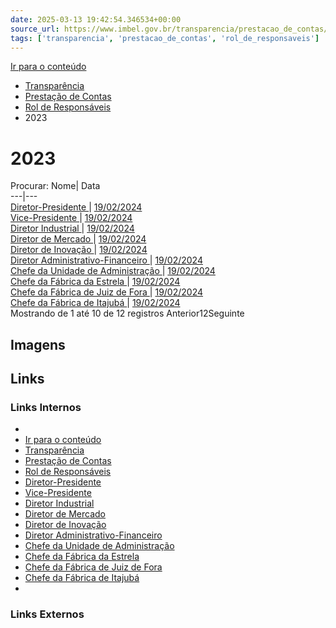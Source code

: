 ```yaml
---
date: 2025-03-13 19:42:54.346534+00:00
source_url: https://www.imbel.gov.br/transparencia/prestacao_de_contas/rol_de_responsaveis/2023
tags: ['transparencia', 'prestacao_de_contas', 'rol_de_responsaveis']
---
```


[](https://www.imbel.gov.br/transparencia/prestacao_de_contas/rol_de_responsaveis/2023)
[Ir para o conteúdo](https://www.imbel.gov.br/transparencia/prestacao_de_contas/rol_de_responsaveis/2023#conteudo)
  * [ Transparência](https://www.imbel.gov.br/transparencia)
  * [ Prestação de Contas](https://www.imbel.gov.br/transparencia/prestacao_de_contas)
  * [ Rol de Responsáveis](https://www.imbel.gov.br/transparencia/prestacao_de_contas/rol_de_responsaveis)
  * 2023


# 2023
Procurar:
Nome| Data  
---|---  
[ Diretor-Presidente ](https://www.imbel.gov.br/storage/transparencia/1708365843.pdf) | [19/02/2024](https://www.imbel.gov.br/storage/transparencia/1708365843.pdf)  
[ Vice-Presidente ](https://www.imbel.gov.br/storage/transparencia/1708365981.pdf) | [19/02/2024](https://www.imbel.gov.br/storage/transparencia/1708365981.pdf)  
[ Diretor Industrial ](https://www.imbel.gov.br/storage/transparencia/1708366079.pdf) | [19/02/2024](https://www.imbel.gov.br/storage/transparencia/1708366079.pdf)  
[ Diretor de Mercado ](https://www.imbel.gov.br/storage/transparencia/1708366191.pdf) | [19/02/2024](https://www.imbel.gov.br/storage/transparencia/1708366191.pdf)  
[ Diretor de Inovação ](https://www.imbel.gov.br/storage/transparencia/1708366336.pdf) | [19/02/2024](https://www.imbel.gov.br/storage/transparencia/1708366336.pdf)  
[ Diretor Administrativo-Financeiro ](https://www.imbel.gov.br/storage/transparencia/1708366576.pdf) | [19/02/2024](https://www.imbel.gov.br/storage/transparencia/1708366576.pdf)  
[ Chefe da Unidade de Administração ](https://www.imbel.gov.br/storage/transparencia/1708366662.pdf) | [19/02/2024](https://www.imbel.gov.br/storage/transparencia/1708366662.pdf)  
[ Chefe da Fábrica da Estrela ](https://www.imbel.gov.br/storage/transparencia/1708366804.pdf) | [19/02/2024](https://www.imbel.gov.br/storage/transparencia/1708366804.pdf)  
[ Chefe da Fábrica de Juiz de Fora ](https://www.imbel.gov.br/storage/transparencia/1708367019.pdf) | [19/02/2024](https://www.imbel.gov.br/storage/transparencia/1708367019.pdf)  
[ Chefe da Fábrica de Itajubá ](https://www.imbel.gov.br/storage/transparencia/1708367097.pdf) | [19/02/2024](https://www.imbel.gov.br/storage/transparencia/1708367097.pdf)  
Mostrando de 1 até 10 de 12 registros
Anterior12Seguinte
[ ](https://www.imbel.gov.br/transparencia/prestacao_de_contas/rol_de_responsaveis/2023#home)


## Imagens



## Links

### Links Internos

- [](https://www.imbel.gov.br/transparencia/prestacao_de_contas/rol_de_responsaveis/2023)
- [Ir para o conteúdo](https://www.imbel.gov.br/transparencia/prestacao_de_contas/rol_de_responsaveis/2023#conteudo)
- [Transparência](https://www.imbel.gov.br/transparencia)
- [Prestação de Contas](https://www.imbel.gov.br/transparencia/prestacao_de_contas)
- [Rol de Responsáveis](https://www.imbel.gov.br/transparencia/prestacao_de_contas/rol_de_responsaveis)
- [Diretor-Presidente](https://www.imbel.gov.br/storage/transparencia/1708365843.pdf)
- [Vice-Presidente](https://www.imbel.gov.br/storage/transparencia/1708365981.pdf)
- [Diretor Industrial](https://www.imbel.gov.br/storage/transparencia/1708366079.pdf)
- [Diretor de Mercado](https://www.imbel.gov.br/storage/transparencia/1708366191.pdf)
- [Diretor de Inovação](https://www.imbel.gov.br/storage/transparencia/1708366336.pdf)
- [Diretor Administrativo-Financeiro](https://www.imbel.gov.br/storage/transparencia/1708366576.pdf)
- [Chefe da Unidade de Administração](https://www.imbel.gov.br/storage/transparencia/1708366662.pdf)
- [Chefe da Fábrica da Estrela](https://www.imbel.gov.br/storage/transparencia/1708366804.pdf)
- [Chefe da Fábrica de Juiz de Fora](https://www.imbel.gov.br/storage/transparencia/1708367019.pdf)
- [Chefe da Fábrica de Itajubá](https://www.imbel.gov.br/storage/transparencia/1708367097.pdf)
- [](https://www.imbel.gov.br/transparencia/prestacao_de_contas/rol_de_responsaveis/2023#home)

### Links Externos


